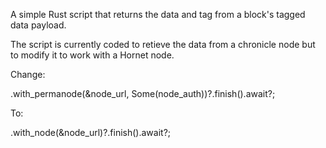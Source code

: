 A simple Rust script that returns the data and tag from a block's tagged data payload.

The script is currently coded to retieve the data from a chronicle node but to modify it to work with a Hornet node.

Change:

.with_permanode(&node_url, Some(node_auth))?.finish().await?;

To:

.with_node(&node_url)?.finish().await?;
